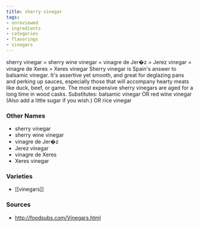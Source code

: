 ```yaml
---
title: sherry vinegar
tags:
- unreviewed
- ingredients
- categories
- flavorings
- vinegars
---
```

sherry vinegar = sherry wine vinegar = vinagre de Jer�z = Jerez vinegar = vinagre de Xeres = Xeres vinegar Sherry vinegar is Spain's answer to balsamic vinegar. It's assertive yet smooth, and great for deglazing pans and perking up sauces, especially those that will accompany hearty meats like duck, beef, or game. The most expensive sherry vinegars are aged for a long time in wood casks. Substitutes: balsamic vinegar OR red wine vinegar (Also add a little sugar if you wish.) OR rice vinegar

### Other Names

* sherry vinegar
* sherry wine vinegar
* vinagre de Jer�z
* Jerez vinegar
* vinagre de Xeres
* Xeres vinegar

### Varieties

* [[vinegars]]

### Sources
* http://foodsubs.com/Vinegars.html
